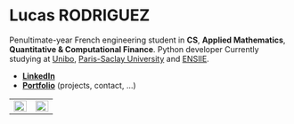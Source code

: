 # Lucas RODRIGUEZ

Penultimate-year French engineering student in **CS**, **Applied Mathematics**, **Quantitative & Computational Finance**. Python developer
Currently studying at [Unibo](https://www.unibo.it/), [Paris-Saclay University](https://www.universite-paris-saclay.fr/en) and [ENSIIE](https://www.ensiie.fr/).

- **[LinkedIn](https://linkedin.com/in/lcsrodriguez)** 
- **[Portfolio](https://lcsrodriguez.github.io/)** (projects, contact, ...)

<table>
  <tr><td valign="top" width="50%">
    <img src="https://github-readme-stats.vercel.app/api?username=lcsrodriguez&show_icons=true&count_private=true&hide_border=true" align="left" style="width: 100%" /> 
  </td>
  <td valign="top" width="50%">
    <img src="https://github-readme-stats.vercel.app/api/top-langs/?username=lcsrodriguez&hide=html,css,hack&exclude_repo=ENSIIE_S2_PROJET_MATHS&hide_border=true&layout=compact&langs_count=6" align="left" style="width: 100%" />
  </td>
 </tr>
</table>  
